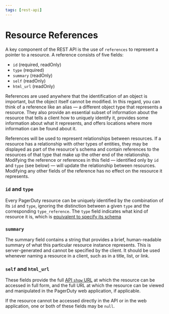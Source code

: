 ```yaml
---
tags: [rest-api]
---
```


# Resource References

A key component of the REST API is the use of `references` to represent a pointer to a resource. A reference consists of five fields:
- `id` (required, readOnly)
- `type` (required)
- `summary` (readOnly)
- `self` (readOnly)
- `html_url` (readOnly)

References are used anywhere that the identification of an object is important, but the object itself cannot be modified. In this regard, you can think of a reference like an alias — a different object type that represents a resource. They also provide an essential subset of information about the resource that tells a client how to uniquely identify it, provides some information about what it represents, and offers locations where more information can be found about it.

References will be used to represent relationships between resources. If a resource has a relationship with other types of entities, they may be displayed as part of the resource's schema and contain references to the resources of that type that make up the other end of the relationship. Modifying the reference or references in this field — identified only by `id` and `type` (see below) — will update the relationship between resources. Modifying any other fields of the reference has no effect on the resource it represents.

### `id` and `type`

Every PagerDuty resource can be uniquely identified by the combination of its `id` and `type`, ignoring the distinction between a given `type` and the corresponding `type_reference`. The `type` field indicates what kind of resource it is, which is [equivalent to specify its schema](../../docs/rest-api/10-Resource-Schemas.md)

### `summary`

The summary field contains a string that provides a brief, human-readable summary of what this particular resource instance represents. This is server-generated and cannot be specified by the client. It should be used whenever naming a resource in a client, such as in a title, list, or link.

### `self` and `html_url`

These fields provide the full [API `show` URL](../../docs/rest-api/05-Endpoints.md#resourcesid-show) at which the resource can be accessed in full form, and the full URL at which the resource can be viewed and manipulated in the PagerDuty web application, if applicable.

If the resource cannot be accessed directly in the API or in the web application, one or both of these fields may be `null`.

